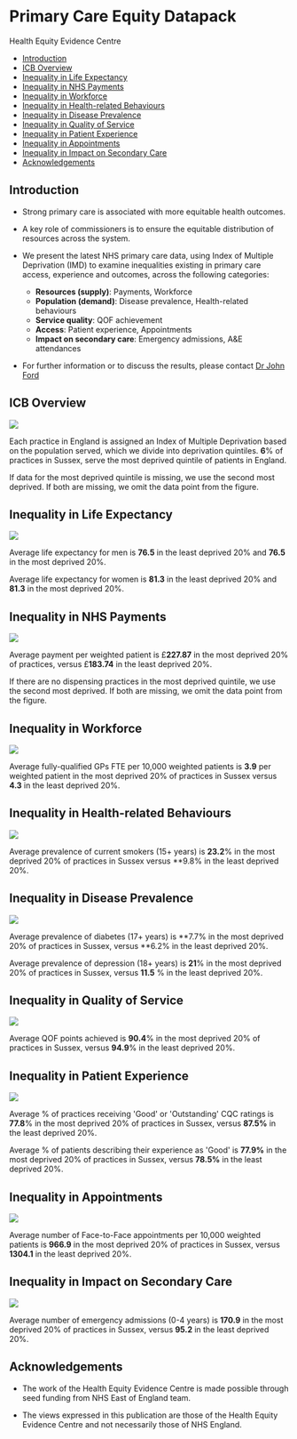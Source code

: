 # Primary Care Equity Datapack
Health Equity Evidence Centre

- [Introduction](#introduction)
- [ICB Overview](#icb-overview)
- [Inequality in Life Expectancy](#inequality-in-life-expectancy)
- [Inequality in NHS Payments](#inequality-in-nhs-payments)
- [Inequality in Workforce](#inequality-in-workforce)
- [Inequality in Health-related
  Behaviours](#inequality-in-health-related-behaviours)
- [Inequality in Disease Prevalence](#inequality-in-disease-prevalence)
- [Inequality in Quality of Service](#inequality-in-quality-of-service)
- [Inequality in Patient Experience](#inequality-in-patient-experience)
- [Inequality in Appointments](#inequality-in-appointments)
- [Inequality in Impact on Secondary
  Care](#inequality-in-impact-on-secondary-care)
- [Acknowledgements](#acknowledgements)

## Introduction

- Strong primary care is associated with more equitable health outcomes.

- A key role of commissioners is to ensure the equitable distribution of
  resources across the system.

- We present the latest NHS primary care data, using Index of Multiple
  Deprivation (IMD) to examine inequalities existing in primary care
  access, experience and outcomes, across the following categories:

  - **Resources (supply)**: Payments, Workforce
  - **Population (demand)**: Disease prevalence, Health-related
    behaviours
  - **Service quality**: QOF achievement
  - **Access**: Patient experience, Appointments
  - **Impact on secondary care**: Emergency admissions, A&E attendances

- For further information or to discuss the results, please contact [Dr
  John Ford](j.a.ford@qmul.ac.uk)

## ICB Overview

![](figure-commonmark/overview-1.png)

Each practice in England is assigned an Index of Multiple Deprivation
based on the population served, which we divide into deprivation
quintiles. **6**% of practices in Sussex, serve the most deprived
quintile of patients in England.

If data for the most deprived quintile is missing, we use the second
most deprived. If both are missing, we omit the data point from the
figure.

## Inequality in Life Expectancy

![](figure-commonmark/Life_Expectancy-1.png)

Average life expectancy for men is **76.5** in the least deprived 20%
and **76.5** in the most deprived 20%.

Average life expectancy for women is **81.3** in the least deprived 20%
and **81.3** in the most deprived 20%.

## Inequality in NHS Payments

![](figure-commonmark/payments-1.png)

Average payment per weighted patient is £**227.87** in the most deprived
20% of practices, versus £**183.74** in the least deprived 20%.

If there are no dispensing practices in the most deprived quintile, we
use the second most deprived. If both are missing, we omit the data
point from the figure.

## Inequality in Workforce

![](figure-commonmark/workforce-1.png)

Average fully-qualified GPs FTE per 10,000 weighted patients is **3.9**
per weighted patient in the most deprived 20% of practices in Sussex
versus **4.3** in the least deprived 20%.

## Inequality in Health-related Behaviours

![](figure-commonmark/behaviours-1.png)

Average prevalence of current smokers (15+ years) is **23.2**% in the
most deprived 20% of practices in Sussex versus \*\*9.8% in the least
deprived 20%.

## Inequality in Disease Prevalence

![](figure-commonmark/prevalence-1.png)

Average prevalence of diabetes (17+ years) is **7.7% in the most
deprived 20% of practices in Sussex, versus **6.2% in the least deprived
20%.

Average prevalence of depression (18+ years) is **21**% in the most
deprived 20% of practices in Sussex, versus **11.5** % in the least
deprived 20%.

## Inequality in Quality of Service

![](figure-commonmark/quality-1.png)

Average QOF points achieved is **90.4**% in the most deprived 20% of
practices in Sussex, versus **94.9**% in the least deprived 20%.

## Inequality in Patient Experience

![](figure-commonmark/exp-1.png)

Average % of practices receiving 'Good' or 'Outstanding' CQC ratings is
**77.8**% in the most deprived 20% of practices in Sussex, versus
**87.5%** in the least deprived 20%.

Average % of patients describing their experience as 'Good' is **77.9%**
in the most deprived 20% of practices in Sussex, versus **78.5%** in the
least deprived 20%.

## Inequality in Appointments

![](figure-commonmark/appts-1.png)

Average number of Face-to-Face appointments per 10,000 weighted patients
is **966.9** in the most deprived 20% of practices in Sussex, versus
**1304.1** in the least deprived 20%.

## Inequality in Impact on Secondary Care

![](figure-commonmark/secondary-1.png)

Average number of emergency admissions (0-4 years) is **170.9** in the
most deprived 20% of practices in Sussex, versus **95.2** in the least
deprived 20%.

## Acknowledgements

- The work of the Health Equity Evidence Centre is made possible through
  seed funding from NHS East of England team.

- The views expressed in this publication are those of the Health Equity
  Evidence Centre and not necessarily those of NHS England.
